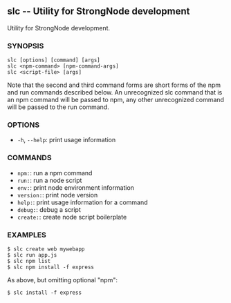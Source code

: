 ## slc -- Utility for StrongNode development

Utility for StrongNode development.

### SYNOPSIS

    slc [options] [command] [args]
    slc <npm-command> [npm-command-args]
    slc <script-file> [args]

Note that the second and third command forms are short forms of the npm and run
commands described below. An unrecognized slc command that is an npm command
will be passed to npm, any other unrecognized command will be passed to the run
command.

### OPTIONS

* `-h`, `--help`:
  print usage information

### COMMANDS

* `npm:`:
  run a npm command
* `run:`:
  run a node script
* `env:`:
  print node environment information
* `version:`:
  print node version
* `help:`:
  print usage information for a command
* `debug:`:
  debug a script
* `create:`:
  create node script boilerplate

### EXAMPLES

    $ slc create web mywebapp
    $ slc run app.js
    $ slc npm list
    $ slc npm install -f express

As above, but omitting optional "npm":

    $ slc install -f express
